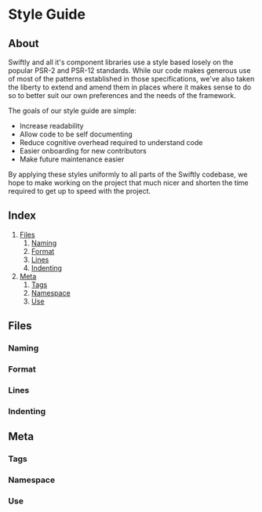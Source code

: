 # Style Guide
## About

Swiftly and all it's component libraries use a style based losely on the popular
PSR-2 and PSR-12 standards. While our code makes generous use of most of the
patterns established in those specifications, we've also taken the liberty to
extend and amend them in places where it makes sense to do so to better suit our
own preferences and the needs of the framework.

The goals of our style guide are simple:

* Increase readability
* Allow code to be self documenting
* Reduce cognitive overhead required to understand code
* Easier onboarding for new contributors
* Make future maintenance easier

By applying these styles uniformly to all parts of the Swiftly codebase, we hope
to make working on the project that much nicer and shorten the time required to
get up to speed with the project.

## Index

1. [Files](#files)
    1. [Naming](#naming)
    2. [Format](#format)
    3. [Lines](#lines)
    4. [Indenting](#indenting)
2. [Meta](#meta)
    1. [Tags](#tags)
    2. [Namespace](#namespace)
    3. [Use](#use)


## Files
### Naming
### Format
### Lines
### Indenting

## Meta
### Tags
### Namespace
### Use
